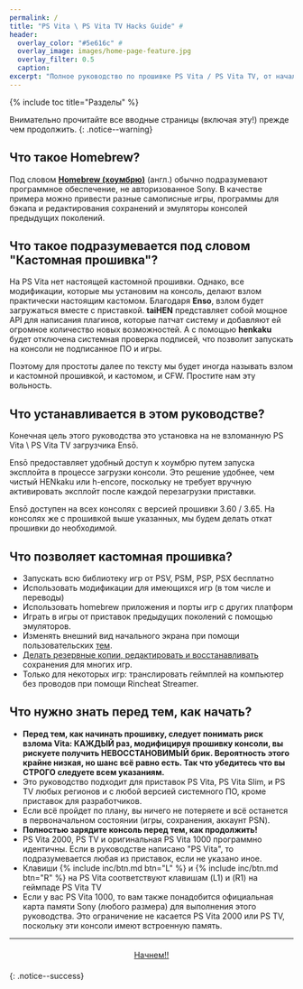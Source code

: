```yaml
---
permalink: /
title: "PS Vita \ PS Vita TV Hacks Guide" #
header:
  overlay_color: "#5e616c" #
  overlay_image: images/home-page-feature.jpg
  overlay_filter: 0.5
  caption:
excerpt: "Полное руководство по прошивке PS Vita / PS Vita TV, от начала до Ensō"
---
```


<script>
location.href = 'https://vk.com/portablegaming';
</script>

{% include toc title="Разделы" %}

Внимательно прочитайте все вводные страницы (включая эту!) прежде чем продолжить.
{: .notice--warning}

## Что такое Homebrew?

Под словом [**Homebrew (хоумбрю)**](https://en.wikipedia.org/wiki/List_of_homebrew_video_games) (англ.) обычно подразумевают программное обеспечение, не авторизованное Sony. В качестве примера можно привести разные самописные игры, программы для бэкапа и редактирования сохранений и эмуляторы консолей предыдущих поколений.

## Что такое подразумевается под словом "Кастомная прошивка"?

На PS Vita нет настоящей кастомной прошивки. Однако, все модификации, которые мы установим на консоль, делают взлом практически настоящим кастомом. Благодаря **Enso**, взлом будет загружаться вместе с приставкой. **taiHEN** представляет собой мощное API для написания плагинов, которые патчат систему и добавляют ей огромное количество новых возможностей. А с помощью **henkaku** будет отключена системная проверка подписей, что позволит запускать на консоли не подписанное ПО и игры. 

Поэтому для простоты далее по тексту мы будет иногда называть взлом и кастомной прошивкой, и кастомом, и CFW. Простите нам эту вольность. 

## Что устанавливается в этом руководстве?

Конечная цель этого руководства это установка на не взломанную PS Vita \ PS Vita TV загрузчика Ensō. 

Ensō предоставляет удобный доступ к хоумбрю путем запуска эксплойта в процессе загрузки консоли. Это решение удобнее, чем чистый HENkaku или h-encore, поскольку не требует вручную активировать эксплойт после каждой перезагрузки приставки.

Ensō доступен на всех консолях с версией прошивки 3.60 / 3.65. На консолях же с прошивкой выше указанных, мы будем делать откат прошивки до необходимой.

## Что позволяет кастомная прошивка?

+ Запускать всю библиотеку игр от PSV, PSM, PSP, PSX бесплатно
+ Использовать модификации для имеющихся игр (в том числе и переводы)
+ Использовать homebrew приложения и порты игр с других платформ
+ Играть в игры от приставок предыдущих поколений с помощью эмуляторов.
+ Изменять внешний вид начального экрана при помощи пользовательских [тем](http://vstema.com/).
+ [Делать резервные копии, редактировать и восстанавливать](https://github.com/d3m3vilurr/vita-savemgr) сохранения для многих игр.
+ Только для некоторых игр: транслировать геймплей на компьютер без проводов при помощи Rincheat Streamer.

## Что нужно знать перед тем, как начать?

+ **Перед тем, как начинать прошивку, следует понимать риск взлома Vita: КАЖДЫЙ раз, модифицируя прошивку консоли, вы рискуете получить НЕВОССТАНОВИМЫЙ брик. Вероятность этого крайне низкая, но шанс всё равно есть. Так что убедитесь что вы СТРОГО следуете всем указаниям.**
+ Это руководство подходит для приставок PS Vita, PS Vita Slim, и PS TV любых регионов и с любой версией системного ПО, кроме приставок для разработчиков. 
+ Если всё пройдет по плану, вы ничего не потеряете и всё останется в первоначальном состоянии (игры, сохранения, аккаунт PSN).
+ **Полностью зарядите консоль перед тем, как продолжить!**
+ PS Vita 2000, PS TV  и оригинальная PS Vita 1000 программно идентичны. Если в руководстве написано "PS Vita", то подразумевается любая из приставок, если не указано иное. 
+ Клавиши {% include inc/btn.md btn="L" %} и {% include inc/btn.md btn="R" %} на PS Vita соответствуют клавишам (L1) и (R1) на геймпаде PS Vita TV
+ Если у вас PS Vita 1000, то вам также понадобится официальная карта памяти Sony (любого размера) для выполнения этого руководства. Это ограничение не касается PS Vita 2000 или PS TV, поскольку эти консоли имеют встроенную память.

___

<center><a href="get-started" style="margin:20px auto; text-align:center; display:block; width:200px;" class="btn btn--short">Начнем!!</a></center>
{: .notice--success}